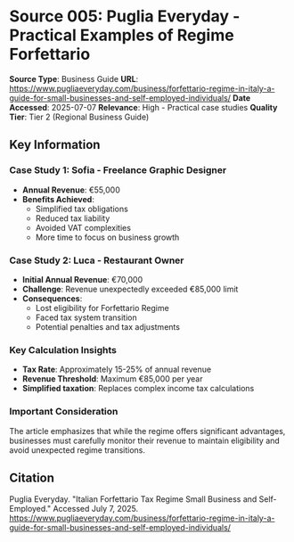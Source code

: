 # Source 005: Puglia Everyday - Practical Examples of Regime Forfettario

**Source Type**: Business Guide
**URL**: https://www.pugliaeveryday.com/business/forfettario-regime-in-italy-a-guide-for-small-businesses-and-self-employed-individuals/
**Date Accessed**: 2025-07-07
**Relevance**: High - Practical case studies
**Quality Tier**: Tier 2 (Regional Business Guide)

## Key Information

### Case Study 1: Sofia - Freelance Graphic Designer
- **Annual Revenue**: €55,000
- **Benefits Achieved**:
  - Simplified tax obligations
  - Reduced tax liability
  - Avoided VAT complexities
  - More time to focus on business growth

### Case Study 2: Luca - Restaurant Owner
- **Initial Annual Revenue**: €70,000
- **Challenge**: Revenue unexpectedly exceeded €85,000 limit
- **Consequences**:
  - Lost eligibility for Forfettario Regime
  - Faced tax system transition
  - Potential penalties and tax adjustments

### Key Calculation Insights
- **Tax Rate**: Approximately 15-25% of annual revenue
- **Revenue Threshold**: Maximum €85,000 per year
- **Simplified taxation**: Replaces complex income tax calculations

### Important Consideration
The article emphasizes that while the regime offers significant advantages, businesses must carefully monitor their revenue to maintain eligibility and avoid unexpected regime transitions.

## Citation
Puglia Everyday. "Italian Forfettario Tax Regime Small Business and Self-Employed." Accessed July 7, 2025. https://www.pugliaeveryday.com/business/forfettario-regime-in-italy-a-guide-for-small-businesses-and-self-employed-individuals/